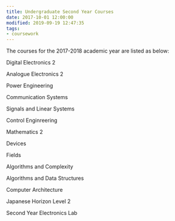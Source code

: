 ```yaml
---
title: Undergraduate Second Year Courses
date: 2017-10-01 12:00:00
modified: 2019-09-19 12:47:35
tags:
- coursework
---
```


The courses for the 2017-2018 academic year are listed as below:

<!--more-->

Digital Electronics 2

Analogue Electronics 2

Power Engineering

Communication Systems

Signals and Linear Systems

Control Enginreering

Mathematics 2

Devices

Fields

Algorithms and Complexity

Algorithms and Data Structures

Computer Architecture

Japanese Horizon Level 2

Second Year Electronics Lab
